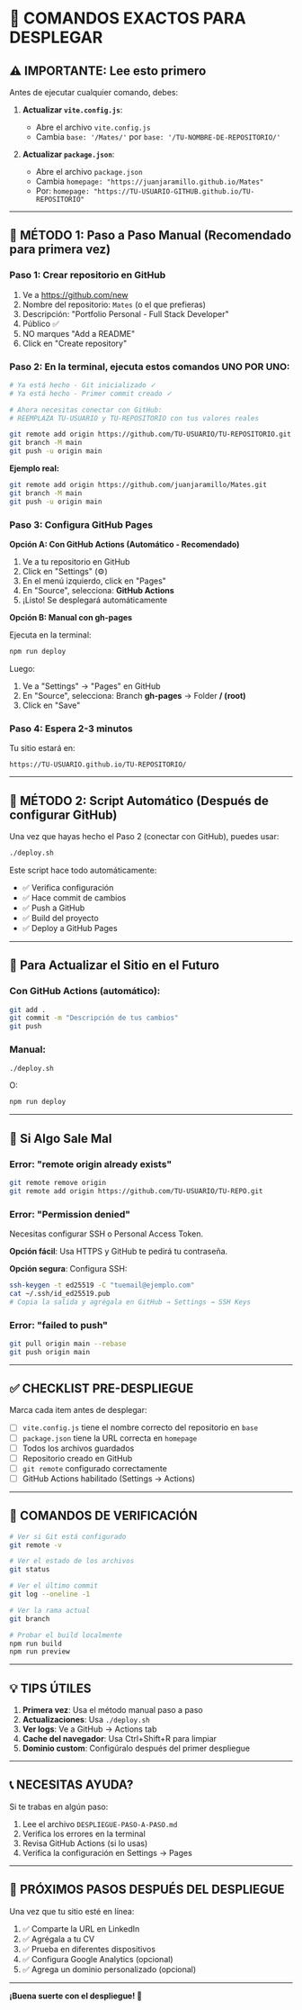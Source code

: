 # 🎯 COMANDOS EXACTOS PARA DESPLEGAR

## ⚠️ IMPORTANTE: Lee esto primero

Antes de ejecutar cualquier comando, debes:

1. **Actualizar `vite.config.js`**:
   - Abre el archivo `vite.config.js`
   - Cambia `base: '/Mates/'` por `base: '/TU-NOMBRE-DE-REPOSITORIO/'`
   
2. **Actualizar `package.json`**:
   - Abre el archivo `package.json`
   - Cambia `homepage: "https://juanjaramillo.github.io/Mates"`
   - Por: `homepage: "https://TU-USUARIO-GITHUB.github.io/TU-REPOSITORIO"`

---

## 📝 MÉTODO 1: Paso a Paso Manual (Recomendado para primera vez)

### Paso 1: Crear repositorio en GitHub

1. Ve a https://github.com/new
2. Nombre del repositorio: `Mates` (o el que prefieras)
3. Descripción: "Portfolio Personal - Full Stack Developer"
4. Público ✅
5. NO marques "Add a README"
6. Click en "Create repository"

### Paso 2: En la terminal, ejecuta estos comandos UNO POR UNO:

```bash
# Ya está hecho - Git inicializado ✓
# Ya está hecho - Primer commit creado ✓

# Ahora necesitas conectar con GitHub:
# REEMPLAZA TU-USUARIO y TU-REPOSITORIO con tus valores reales

git remote add origin https://github.com/TU-USUARIO/TU-REPOSITORIO.git
git branch -M main
git push -u origin main
```

**Ejemplo real:**
```bash
git remote add origin https://github.com/juanjaramillo/Mates.git
git branch -M main
git push -u origin main
```

### Paso 3: Configura GitHub Pages

**Opción A: Con GitHub Actions (Automático - Recomendado)**

1. Ve a tu repositorio en GitHub
2. Click en "Settings" (⚙️)
3. En el menú izquierdo, click en "Pages"
4. En "Source", selecciona: **GitHub Actions**
5. ¡Listo! Se desplegará automáticamente

**Opción B: Manual con gh-pages**

Ejecuta en la terminal:
```bash
npm run deploy
```

Luego:
1. Ve a "Settings" → "Pages" en GitHub
2. En "Source", selecciona: Branch **gh-pages** → Folder **/ (root)**
3. Click en "Save"

### Paso 4: Espera 2-3 minutos

Tu sitio estará en:
```
https://TU-USUARIO.github.io/TU-REPOSITORIO/
```

---

## 🚀 MÉTODO 2: Script Automático (Después de configurar GitHub)

Una vez que hayas hecho el Paso 2 (conectar con GitHub), puedes usar:

```bash
./deploy.sh
```

Este script hace todo automáticamente:
- ✅ Verifica configuración
- ✅ Hace commit de cambios
- ✅ Push a GitHub
- ✅ Build del proyecto
- ✅ Deploy a GitHub Pages

---

## 🔄 Para Actualizar el Sitio en el Futuro

### Con GitHub Actions (automático):
```bash
git add .
git commit -m "Descripción de tus cambios"
git push
```

### Manual:
```bash
./deploy.sh
```

O:
```bash
npm run deploy
```

---

## 🐛 Si Algo Sale Mal

### Error: "remote origin already exists"
```bash
git remote remove origin
git remote add origin https://github.com/TU-USUARIO/TU-REPO.git
```

### Error: "Permission denied"
Necesitas configurar SSH o Personal Access Token.

**Opción fácil**: Usa HTTPS y GitHub te pedirá tu contraseña.

**Opción segura**: Configura SSH:
```bash
ssh-keygen -t ed25519 -C "tuemail@ejemplo.com"
cat ~/.ssh/id_ed25519.pub
# Copia la salida y agrégala en GitHub → Settings → SSH Keys
```

### Error: "failed to push"
```bash
git pull origin main --rebase
git push origin main
```

---

## ✅ CHECKLIST PRE-DESPLIEGUE

Marca cada item antes de desplegar:

- [ ] `vite.config.js` tiene el nombre correcto del repositorio en `base`
- [ ] `package.json` tiene la URL correcta en `homepage`
- [ ] Todos los archivos guardados
- [ ] Repositorio creado en GitHub
- [ ] `git remote` configurado correctamente
- [ ] GitHub Actions habilitado (Settings → Actions)

---

## 🎯 COMANDOS DE VERIFICACIÓN

```bash
# Ver si Git está configurado
git remote -v

# Ver el estado de los archivos
git status

# Ver el último commit
git log --oneline -1

# Ver la rama actual
git branch

# Probar el build localmente
npm run build
npm run preview
```

---

## 💡 TIPS ÚTILES

1. **Primera vez**: Usa el método manual paso a paso
2. **Actualizaciones**: Usa `./deploy.sh`
3. **Ver logs**: Ve a GitHub → Actions tab
4. **Cache del navegador**: Usa Ctrl+Shift+R para limpiar
5. **Dominio custom**: Configúralo después del primer despliegue

---

## 📞 NECESITAS AYUDA?

Si te trabas en algún paso:

1. Lee el archivo `DESPLIEGUE-PASO-A-PASO.md`
2. Verifica los errores en la terminal
3. Revisa GitHub Actions (si lo usas)
4. Verifica la configuración en Settings → Pages

---

## 🎉 PRÓXIMOS PASOS DESPUÉS DEL DESPLIEGUE

Una vez que tu sitio esté en línea:

1. ✅ Comparte la URL en LinkedIn
2. ✅ Agrégala a tu CV
3. ✅ Prueba en diferentes dispositivos
4. ✅ Configura Google Analytics (opcional)
5. ✅ Agrega un dominio personalizado (opcional)

---

**¡Buena suerte con el despliegue! 🚀**
